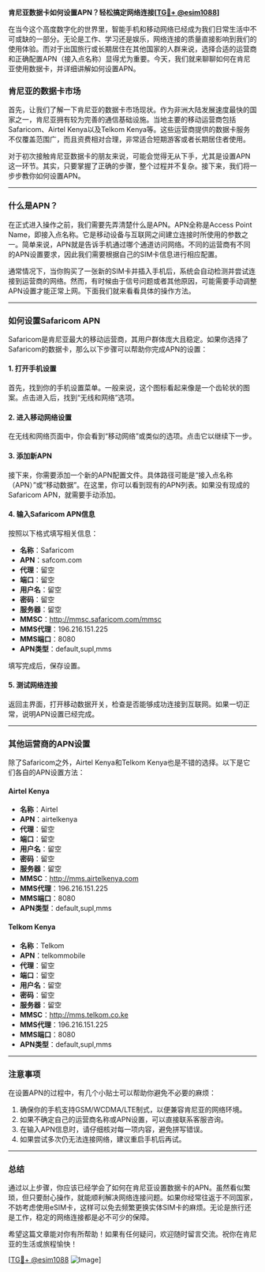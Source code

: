 **肯尼亚数据卡如何设置APN？轻松搞定网络连接[[TG💪+ @esim1088](https://t.me/s/esim1088)]**

在当今这个高度数字化的世界里，智能手机和移动网络已经成为我们日常生活中不可或缺的一部分。无论是工作、学习还是娱乐，网络连接的质量直接影响到我们的使用体验。而对于出国旅行或长期居住在其他国家的人群来说，选择合适的运营商和正确配置APN（接入点名称）显得尤为重要。今天，我们就来聊聊如何在肯尼亚使用数据卡，并详细讲解如何设置APN。

### 肯尼亚的数据卡市场

首先，让我们了解一下肯尼亚的数据卡市场现状。作为非洲大陆发展速度最快的国家之一，肯尼亚拥有较为完善的通信基础设施。当地主要的移动运营商包括Safaricom、Airtel Kenya以及Telkom Kenya等。这些运营商提供的数据卡服务不仅覆盖范围广，而且资费相对合理，非常适合短期游客或者长期居住者使用。

对于初次接触肯尼亚数据卡的朋友来说，可能会觉得无从下手，尤其是设置APN这一环节。其实，只要掌握了正确的步骤，整个过程并不复杂。接下来，我们将一步步教你如何设置APN。

---

### 什么是APN？

在正式进入操作之前，我们需要先弄清楚什么是APN。APN全称是Access Point Name，即接入点名称。它是移动设备与互联网之间建立连接时所使用的参数之一。简单来说，APN就是告诉手机通过哪个通道访问网络。不同的运营商有不同的APN设置要求，因此我们需要根据自己的SIM卡信息进行相应配置。

通常情况下，当你购买了一张新的SIM卡并插入手机后，系统会自动检测并尝试连接到运营商的网络。然而，有时候由于信号问题或者其他原因，可能需要手动调整APN设置才能正常上网。下面我们就来看看具体的操作方法。

---

### 如何设置Safaricom APN

Safaricom是肯尼亚最大的移动运营商，其用户群体庞大且稳定。如果你选择了Safaricom的数据卡，那么以下步骤可以帮助你完成APN的设置：

#### 1. 打开手机设置
首先，找到你的手机设置菜单。一般来说，这个图标看起来像是一个齿轮状的图案。点击进入后，找到“无线和网络”选项。

#### 2. 进入移动网络设置
在无线和网络页面中，你会看到“移动网络”或类似的选项。点击它以继续下一步。

#### 3. 添加新APN
接下来，你需要添加一个新的APN配置文件。具体路径可能是“接入点名称（APN）”或“移动数据”。在这里，你可以看到现有的APN列表。如果没有现成的Safaricom APN，就需要手动添加。

#### 4. 输入Safaricom APN信息
按照以下格式填写相关信息：
- **名称**：Safaricom
- **APN**：safcom.com
- **代理**：留空
- **端口**：留空
- **用户名**：留空
- **密码**：留空
- **服务器**：留空
- **MMSC**：http://mmsc.safaricom.com/mmsc
- **MMS代理**：196.216.151.225
- **MMS端口**：8080
- **APN类型**：default,supl,mms

填写完成后，保存设置。

#### 5. 测试网络连接
返回主界面，打开移动数据开关，检查是否能够成功连接到互联网。如果一切正常，说明APN设置已经完成。

---

### 其他运营商的APN设置

除了Safaricom之外，Airtel Kenya和Telkom Kenya也是不错的选择。以下是它们各自的APN设置方法：

#### Airtel Kenya
- **名称**：Airtel
- **APN**：airtelkenya
- **代理**：留空
- **端口**：留空
- **用户名**：留空
- **密码**：留空
- **服务器**：留空
- **MMSC**：http://mms.airtelkenya.com
- **MMS代理**：196.216.151.225
- **MMS端口**：8080
- **APN类型**：default,supl,mms

#### Telkom Kenya
- **名称**：Telkom
- **APN**：telkommobile
- **代理**：留空
- **端口**：留空
- **用户名**：留空
- **密码**：留空
- **服务器**：留空
- **MMSC**：http://mms.telkom.co.ke
- **MMS代理**：196.216.151.225
- **MMS端口**：8080
- **APN类型**：default,supl,mms

---

### 注意事项

在设置APN的过程中，有几个小贴士可以帮助你避免不必要的麻烦：
1. 确保你的手机支持GSM/WCDMA/LTE制式，以便兼容肯尼亚的网络环境。
2. 如果不确定自己的运营商名称或APN设置，可以直接联系客服咨询。
3. 在输入APN信息时，请仔细核对每一项内容，避免拼写错误。
4. 如果尝试多次仍无法连接网络，建议重启手机后再试。

---

### 总结

通过以上步骤，你应该已经学会了如何在肯尼亚设置数据卡的APN。虽然看似繁琐，但只要耐心操作，就能顺利解决网络连接问题。如果你经常往返于不同国家，不妨考虑使用eSIM卡，这样可以免去频繁更换实体SIM卡的麻烦。无论是旅行还是工作，稳定的网络连接都是必不可少的保障。

希望这篇文章能对你有所帮助！如果有任何疑问，欢迎随时留言交流。祝你在肯尼亚的生活或旅程愉快！

[[TG💪+ @esim1088](https://t.me/s/esim1088) ![Image](https://i.postimg.cc/4NQfJmqS/Snipaste-2025-05-13-00-14-12.png)]
